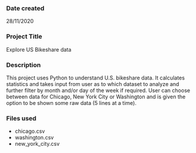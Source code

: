 ### Date created
28/11/2020

### Project Title
Explore US Bikeshare data

### Description
This project uses Python to understand U.S. bikeshare data. It calculates statistics and takes input from user as to which dataset to analyze and further filter by month and/or day of the week if required. 
User can choose between data for Chicago, New York City or Washington and is given the option to be shown some raw data (5 lines at a time).

### Files used
* chicago.csv
* washington.csv
* new_york_city.csv

